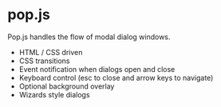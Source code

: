 pop.js
======

Pop.js handles the flow of modal dialog windows.

* HTML / CSS driven
* CSS transitions
* Event notification when dialogs open and close
* Keyboard control (esc to close and arrow keys to navigate)
* Optional background overlay
* Wizards style dialogs

